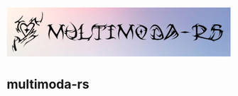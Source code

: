 <h1 align="center">
    <img src="media/multimoda-rs.jpg" alt="multimoda-rs logo">
</h1>

# multimoda-rs
